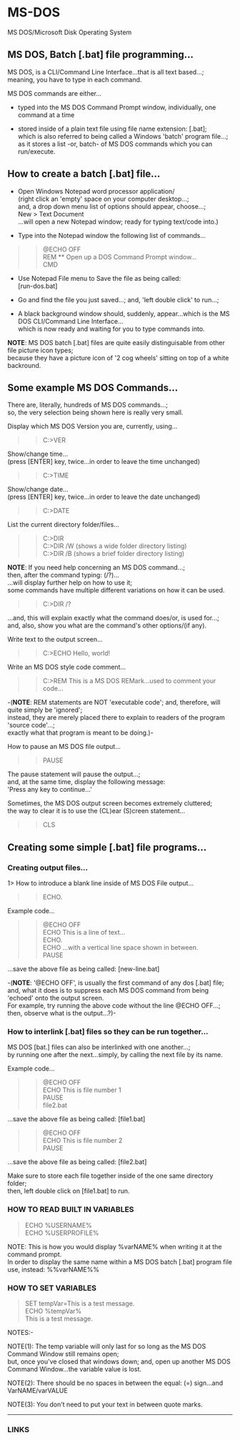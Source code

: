 # MS-DOS
MS DOS/Microsoft Disk Operating System  

## MS DOS, Batch [.bat] file programming...

MS DOS, is a CLI/Command Line Interface...that is all text based...;  
meaning, you have to type in each command.  

MS DOS commands are either...  

- typed into the MS DOS Command Prompt window, individually, one command at a time      
 
- stored inside of a plain text file using file name extension: [.bat];   
  which is also referred to being called a Windows 'batch' program file...;    
  as it stores a list -or, batch- of MS DOS commands which you can run/execute.  

## How to create a batch [.bat] file...  

- Open Windows Notepad word processor application/   
  (right click an 'empty' space on your computer desktop...;   
   and, a drop down menu list of options should appear, choose...;     
   New > Text Document   
    ...will open a new Notepad window; ready for typing text/code into.)  
    
- Type into the Notepad window the following list of commands...  

>>@ECHO OFF  
>>REM ** Open up a DOS Command Prompt window...  
>>CMD  

- Use Notepad File menu to Save the file as being called:  
[run-dos.bat]  

- Go and find the file you just saved...; and, 'left double click' to run...;  
- A black background window should, suddenly, appear...which is the MS DOS CLI/Command Line Interface...  
  which is now ready and waiting for you to type commands into.  

**NOTE**: MS DOS batch [.bat] files are quite easily distinguisable from other file picture icon types;    
          because they have a picture icon of '2 cog wheels' sitting on top of a white backround.    

## Some example MS DOS Commands...

There are, literally, hundreds of MS DOS commands...;  
so, the very selection being shown here is really very small.  

Display which MS DOS Version you are, currently, using...  

>>C:>VER  

Show/change time...  
(press [ENTER] key, twice...in order to leave the time unchanged)      

>>C:>TIME  

Show/change date...  
(press [ENTER] key, twice...in order to leave the date unchanged)      

>>C:>DATE  

List the current directory folder/files...  

>>C:>DIR  
>>C:>DIR /W  (shows a wide folder directory listing)   
>>C:>DIR /B  (shows a brief folder directory listing)   

**NOTE**: If you need help concerning an MS DOS command...;   
          then, after the command typing: (/?)...   
          ...will display further help on how to use it;   
          some commands have multiple different variations on how it can be used.     
         

>>C:>DIR /?  

...and, this will explain exactly what the command does/or, is used for...;   
and, also, show you what are the command's other options/(if any).   

Write text to the output screen...  

>>C:>ECHO Hello, world!  

Write an MS DOS style code comment...

>>C:>REM This is a MS DOS REMark...used to comment your code...  

-(**NOTE**: REM statements are NOT 'executable code'; and, therefore, will quite simply be 'ignored';    
          instead, they are merely placed there to explain to readers of the program 'source code'...;    
          exactly what that program is meant to be doing.)-    

How to pause an MS DOS file output...  

>>PAUSE  

The pause statement will pause the output...;  
and, at the same time, display the following message:   
'Press any key to continue...'  

Sometimes, the MS DOS output screen becomes extremely cluttered;  
the way to clear it is to use the (CL)ear (S)creen statement...  

>>CLS  

## Creating some simple [.bat] file programs...   

### Creating output files... 

1> How to introduce a blank line inside of MS DOS File output...

>>ECHO.

Example code...

>>@ECHO OFF   
>>ECHO This is a line of text...  
>>ECHO.  
>>ECHO ...with a vertical line space shown in between.  
>>PAUSE  

...save the above file as being called: [new-line.bat]

-(**NOTE**: '@ECHO OFF', is usually the first command of any dos [.bat] file;  
and, what it does is to suppress each MS DOS command from being 'echoed' onto the output screen.   
For example, try running the above code without the line @ECHO OFF...; then, observe what is the output...?)-    

### How to interlink [.bat] files so they can be run together...  

MS DOS [bat.] files can also be interlinked with one another...;  
by running one after the next...simply, by calling the next file by its name.    
   
Example code...

>>@ECHO OFF  
>>ECHO This is file number 1  
>>PAUSE  
>>file2.bat  

...save the above file as being called: [file1.bat]    

>>@ECHO OFF  
>>ECHO This is file number 2  
>>PAUSE  

...save the above file as being called: [file2.bat]   

Make sure to store each file together inside of the one same directory folder;    
then, left double click on [file1.bat] to run.    

### HOW TO READ BUILT IN VARIABLES  

> ECHO %USERNAME%  
> ECHO %USERPROFILE%  

NOTE: This is how you would display %varNAME% when writing it at the command prompt.  
In order to display the same name within a MS DOS batch [.bat] program file use, instead: %%varNAME%%  

### HOW TO SET VARIABLES  

> SET tempVar=This is a test message.  
> ECHO %tempVar%   
> This is a test message.  

NOTES:-  

NOTE(1): The temp variable will only last for so long as the MS DOS Command Window still remains open;  
but, once you've closed that windows down; and, open up another MS DOS Command Window...the variable value is lost.  

NOTE(2): There should be no spaces in between the equal: (=) sign...and VarNAME/varVALUE  

NOTE(3): You don't need to put your text in between quote marks.  

-----

### LINKS


 







  
